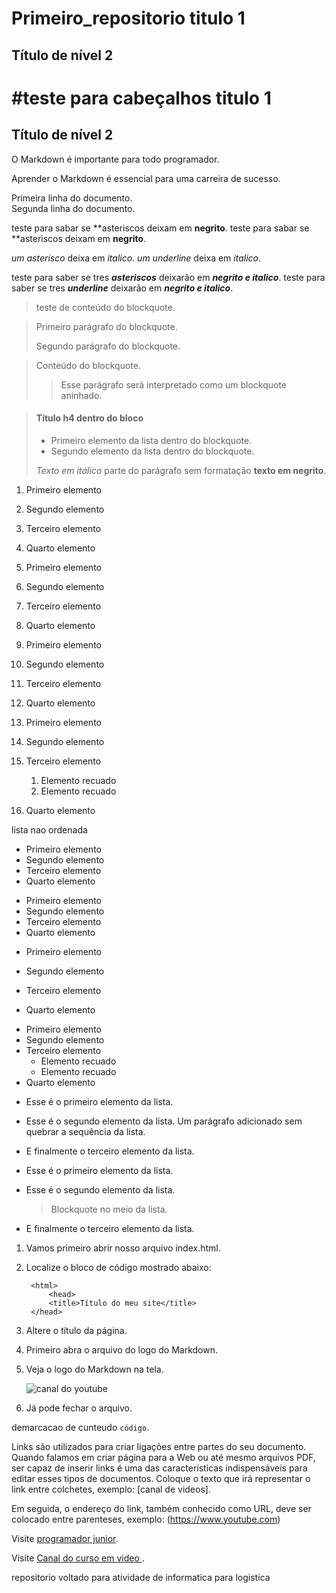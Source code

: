 # Primeiro_repositorio titulo 1

## Título de nível 2

#teste para cabeçalhos titulo 1
===============

Título de nível 2
---------------

O Markdown é importante para todo programador.

Aprender o Markdown é essencial para uma carreira de sucesso.


Primeira linha do documento.  
Segunda linha do documento.

teste para sabar se **asteriscos deixam em **negrito**.
teste para sabar se **asteriscos deixam em __negrito__.

*um asterisco* deixa em  *italico*.
_um underline_ deixa em  _italico_.

teste para saber se tres ***asteriscos*** deixarão em  ***negrito e italico***.
teste para saber se tres ___underline___ deixarão em  ___negrito e italico___.

> teste de conteúdo do blockquote.

> Primeiro parágrafo do blockquote.
>
> Segundo parágrafo do blockquote.

> Conteúdo do blockquote.
>
>> Esse parágrafo será interpretado como um blockquote aninhado.


> #### Título h4 dentro do bloco
>
> - Primeiro elemento da lista dentro do blockquote.
> - Segundo elemento da lista dentro do blockquote.
>
>  *Texto em itálico* parte do parágrafo sem formatação **texto em negrito**.

1. Primeiro elemento
2. Segundo elemento
3. Terceiro elemento
4. Quarto elemento

1. Primeiro elemento
1. Segundo elemento
1. Terceiro elemento
1. Quarto elemento

1. Primeiro elemento
8. Segundo elemento
3. Terceiro elemento
5. Quarto elemento

1. Primeiro elemento
2. Segundo elemento
3. Terceiro elemento
    1. Elemento recuado
    2. Elemento recuado
4. Quarto elemento

lista nao ordenada
- Primeiro elemento
- Segundo elemento
- Terceiro elemento
- Quarto elemento

* Primeiro elemento
* Segundo elemento
* Terceiro elemento
* Quarto elemento

+ Primeiro elemento
* Segundo elemento
- Terceiro elemento
+ Quarto elemento

- Primeiro elemento
- Segundo elemento
- Terceiro elemento
    - Elemento recuado
    - Elemento recuado
- Quarto elemento

* Esse é o primeiro elemento da lista.
* Esse é o segundo elemento da lista.
    Um parágrafo adicionado sem quebrar a sequência da lista.
* E finalmente o terceiro elemento da lista.

* Esse é o primeiro elemento da lista.
* Esse é o segundo elemento da lista.

    > Blockquote no meio da lista.

* E finalmente o terceiro elemento da lista.

1. Vamos primeiro abrir nosso arquivo index.html.
2. Localize o bloco de código mostrado abaixo:

        <html>
            <head>
            <title>Título do meu site</title>
        </head>

3. Altere o título da página.

1. Primeiro abra o arquivo do logo do Markdown.
2. Veja o logo do Markdown na tela.

    ![canal do youtube](https://www.youtube.com/)

3. Já pode fechar o arquivo.

demarcacao de cunteudo 
`código`.


Links são utilizados para criar ligações entre partes do seu documento. Quando falamos em criar página para a Web ou até mesmo arquivos PDF, ser capaz de inserir links é uma das características indispensáveis para editar esses tipos de documentos.
Coloque o texto que irá representar o link entre colchetes, exemplo:
[canal de videos].

Em seguida, o endereço do link, também conhecido como URL, deve ser colocado entre parenteses, exemplo:
(https://www.youtube.com)

Visite [programador junior](https://www.tiagogouvea.com.br/wp-content/uploads/2021/03/4-coisas-que-todo-junior-deve-saber.png).


Visite [Canal do curso em video ](https://www.youtube.com/@CursoemVideo).

repositorio voltado para atividade de informatica para logistica
